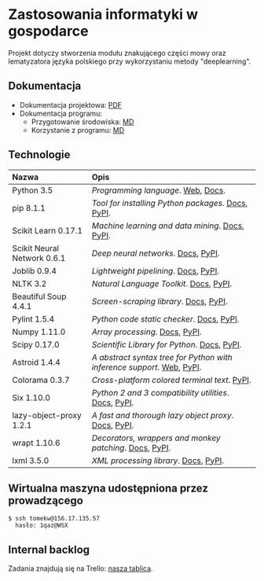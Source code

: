 # Zastosowania informatyki w gospodarce

Projekt dotyczy stworzenia modułu znakującego części mowy oraz lematyzatora języka polskiego przy wykorzystaniu metody "deeplearning".


## Dokumentacja
- Dokumentacja projektowa: [PDF](docs/report.pdf)
- Dokumentacja programu:
  - Przygotowanie środowiska: [MD](docs/installation.md)
  - Korzystanie z programu: [MD](docs/usage.md)

## Technologie
| Nazwa | Opis |
|:------|:-----|
| Python 3.5 | *Programming language*. [Web](https://www.python.org/), [Docs](http://docs.python.org/3.5/). |
| pip 8.1.1 | *Tool for installing Python packages*. [Docs](https://pip.pypa.io/en/stable/), [PyPI](https://pypi.python.org/pypi/pip). |
| Scikit Learn 0.17.1 | *Machine learning and data mining*. [Docs](http://http://scikit-learn.org/0.17/documentation.html), [PyPI](https://pypi.python.org/pypi/scikit-learn/0.17.1). |
| Scikit Neural Network 0.6.1 | *Deep neural networks*. [Docs](https://scikit-neuralnetwork.readthedocs.org/en/latest/), [PyPI](https://pypi.python.org/pypi/scikit-neuralnetwork/0.6.1). |
| Joblib 0.9.4 | *Lightweight pipelining*. [Docs](https:/pythonhosted.org/joblib/), [PyPI](https://pypi.python.org/pypi/joblib/0.9.4). |
| NLTK 3.2 | *Natural Language Toolkit*. [Docs](http://www.nltk.org), [PyPI](https://pypi.python.org/pypi/nltk/3.2). |
| Beautiful Soup 4.4.1 | *Screen-scraping library*. [Docs](https://www.crummy.com/software/BeautifulSoup/bs4/doc/), [PyPI](https://pypi.python.org/pypi/beautifulsoup4/4.4.1). |
| Pylint 1.5.4 | *Python code static checker*. [Docs](http://www.pylint.org), [PyPI](https://pypi.python.org/pypi/pylint/1.5.4). |
| Numpy 1.11.0 | *Array processing*. [Docs](http://www.numpy.org), [PyPI](https://pypi.python.org/pypi/numpy/1.11.0). |
| Scipy 0.17.0 | *Scientific Library for Python*. [Docs](http://www.scipy.org), [PyPI](https://pypi.python.org/pypi/scipy/0.17.0). |
| Astroid 1.4.4 | *A abstract syntax tree for Python with inference support*. [Web](https://www.astroid.org/), [PyPI](https://pypi.python.org/pypi/astroid/1.4.4). |
| Colorama 0.3.7 | *Cross-platform colored terminal text*. [PyPI](https://pypi.python.org/pypi/colorama). |
| Six 1.10.0 | *Python 2 and 3 compatibility utilities*. [Docs](http://pythonhosted.org/six/), [PyPI](https://pypi.python.org/pypi/six/1.10.0). |
| lazy-object-proxy 1.2.1 | *A fast and thorough lazy object proxy*. [Docs](http://python-lazy-object-proxy.readthedocs.io/en/latest/), [PyPI](https://pypi.python.org/pypi/lazy-object-proxy/1.2.1). |
| wrapt 1.10.6 | *Decorators, wrappers and monkey patching*. [Docs](http://wrapt.readthedocs.io/en/latest/), [PyPI](https://pypi.python.org/pypi/wrapt/1.10.6). |
| lxml 3.5.0 | *XML processing library*. [Docs](http://lxml.de/index.html#documentation), [PyPI](https://pypi.python.org/pypi/lxml/3.5.0). |


## Wirtualna maszyna udostępniona przez prowadzącego

    $ ssh tomekw@156.17.135.57
      hasło: 1qaz@WSX


## Internal backlog
Zadania znajdują się na Trello: [nasza tablica](https://trello.com/b/XU09b2u5/zastosowanie-informatyki-w-gospodarce-projekt-deeplearning-lematyzacja-pos-tagging).
